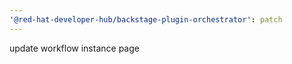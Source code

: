 ```yaml
---
'@red-hat-developer-hub/backstage-plugin-orchestrator': patch
---
```


update workflow instance page
